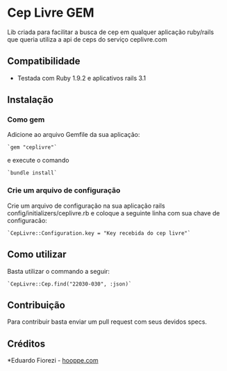 # Cep Livre GEM

Lib criada para facilitar a busca de cep em qualquer aplicação ruby/rails que queria utiliza a api de ceps do serviço ceplivre.com

## Compatibilidade

* Testada com Ruby 1.9.2 e aplicativos rails 3.1

## Instalação

### Como gem

Adicione ao arquivo Gemfile da sua aplicação:
	
	`gem "ceplivre"`
	
e execute o comando

	`bundle install`
	
### Crie um arquivo de configuração

Crie um arquivo de configuração na sua aplicação rails config/initializers/ceplivre.rb e coloque a seguinte linha com sua chave de configuracão:

	`CepLivre::Configuration.key = "Key recebida do cep livre"`

## Como utilizar

Basta utilizar o commando a seguir:

	`CepLivre::Cep.find("22030-030", :json)`
	

## Contribuição

Para contribuir basta enviar um pull request com seus devidos specs.


## Créditos

*Eduardo Fiorezi - [hooppe.com](http://hooppe.com)